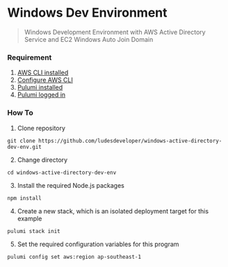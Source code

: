 # **Windows Dev Environment**
> Windows Development Environment with AWS Active Directory Service and EC2 Windows Auto Join Domain
### **Requirement**
1. [AWS CLI installed](https://docs.aws.amazon.com/cli/latest/userguide/getting-started-install.html)
2. [Configure AWS CLI](https://docs.aws.amazon.com/cli/latest/userguide/cli-configure-quickstart.html#cli-configure-quickstart-config)
3. [Pulumi installed](https://www.pulumi.com/docs/get-started/install/)
4. [Pulumi logged in](https://www.pulumi.com/docs/reference/cli/pulumi_login/)
### **How To**
1. Clone repository
```
git clone https://github.com/ludesdeveloper/windows-active-directory-dev-env.git
```
2. Change directory
```
cd windows-active-directory-dev-env
```
3. Install the required Node.js packages
```
npm install
```
4. Create a new stack, which is an isolated deployment target for this example
```
pulumi stack init
```
5. Set the required configuration variables for this program
```
pulumi config set aws:region ap-southeast-1
```